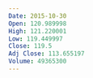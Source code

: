 ```yaml
---
Date: 2015-10-30
Open: 120.989998
High: 121.220001
Low: 119.449997
Close: 119.5
Adj Close: 113.655197
Volume: 49365300
---
```

